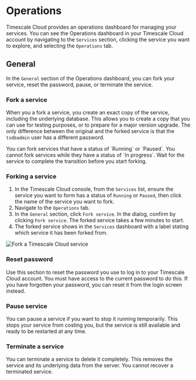 # Operations
Timescale Cloud provides an operations dashboard for managing your services. You
can see the Operations dashboard in your Timescale Cloud account by navigating
to the `Services` section, clicking the service you want to explore, and
selecting the `Operations` tab.

## General
In the `General` section of the Operations dashboard, you can fork your service,
reset the password, pause, or terminate the service.

### Fork a service
When you a fork a service, you create an exact copy of the service, including
the underlying database. This allows you to create a copy that you can use for
testing purposes, or to prepare for a major version upgrade. The only difference
between the original and the forked service is that the `tsdbadmin` user has a
different password. 

<highlight type="important">
You can fork services that have a status of `Running` or `Paused`. You cannot
fork services while they have a status of `In progress`. Wait for the service to
complete the transition before you start forking.
</highlight>

<procedure>

### Forking a service
1.  In the Timescale Cloud console, from the `Services` list, ensure the service you want to form has a status of `Running` or `Paused`, then click the name of
    the service you want to fork.
1.  Navigate to the `Operations` tab.
1.  In the `General` section, click `Fork service`. In the dialog, confirm by
    clicking `Fork service`. The forked service takes a few minutes to start.
1.  The forked service shows in the `Services` dashboard with a label stating
    which service it has been forked from.

<img class="main-content__illustration" src="https://s3.amazonaws.com/assets.timescale.com/docs/images/tsc-forked-service.png" alt="Fork a Timescale Cloud service"/>

</procedure>

### Reset password
Use this section to reset the password you use to log in to your Timescale Cloud
account. You must have access to the current password to do this. If you have
forgotten your password, you can reset it from the login screen instead.

### Pause service
You can pause a service if you want to stop it running temporarily. This stops
your service from costing you, but the service is still available and ready to
be restarted at any time.

### Terminate a service
You can terminate a service to delete it completely. This removes the service
and its underlying data from the server. You cannot recover a terminated
service.

